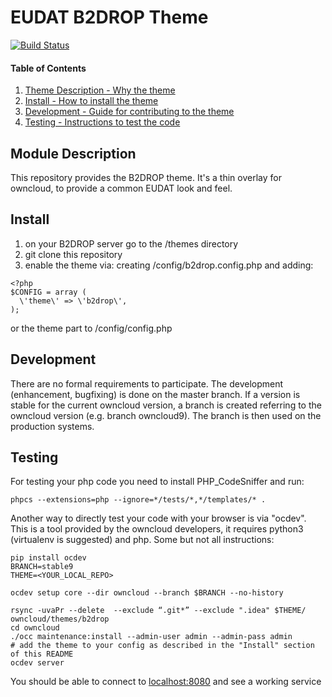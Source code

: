# EUDAT B2DROP Theme

[![Build Status](https://travis-ci.org/EUDAT-B2DROP/b2drop-theme.svg?branch=master)](https://travis-ci.org/EUDAT-B2DROP/b2drop-theme)

#### Table of Contents

1. [Theme Description - Why the theme](#module-description)
2. [Install - How to install the theme](#install)
3. [Development - Guide for contributing to the theme](#development)
4. [Testing - Instructions to test the code](#testing)


## Module Description

This repository provides the B2DROP theme. It's a thin overlay for owncloud, to provide a common EUDAT look and feel.

## Install

1. on your B2DROP server go to the <owncloud>/themes directory
2. git clone this repository
3. enable the theme via:
creating <owncloud>/config/b2drop.config.php and adding:
```
<?php
$CONFIG = array (
  \'theme\' => \'b2drop\',
);
```
or the theme part to <owncloud>/config/config.php

## Development

There are no formal requirements to participate. The development (enhancement, bugfixing) is done on the master branch.
If a version is stable for the current owncloud version, a branch is created referring to the owncloud version (e.g. branch owncloud9). The branch is then used on the production systems.

## Testing

For testing your php code you need to install PHP_CodeSniffer and run:

    phpcs --extensions=php --ignore=*/tests/*,*/templates/* .

Another way to directly test your code with your browser is via "ocdev". This is a tool provided by the owncloud developers, it requires python3 (virtualenv is suggested) and php. Some but not all instructions:

```
pip install ocdev
BRANCH=stable9
THEME=<YOUR_LOCAL_REPO>

ocdev setup core --dir owncloud --branch $BRANCH --no-history

rsync -uvaPr --delete  --exclude “.git*” --exclude ".idea" $THEME/ owncloud/themes/b2drop
cd owncloud
./occ maintenance:install --admin-user admin --admin-pass admin
# add the theme to your config as described in the "Install" section of this README
ocdev server
```

You should be able to connect to [localhost:8080](http://localhost:8080) and see a working service